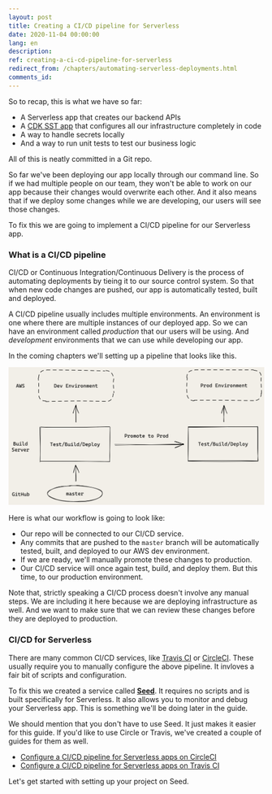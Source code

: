 ```yaml
---
layout: post
title: Creating a CI/CD pipeline for Serverless
date: 2020-11-04 00:00:00
lang: en
description: 
ref: creating-a-ci-cd-pipeline-for-serverless
redirect_from: /chapters/automating-serverless-deployments.html
comments_id: 
---
```


So to recap, this is what we have so far:

- A Serverless app that creates our backend APIs
- A [CDK SST app](https://github.com/serverless-stack/serverless-stack) that configures all our infrastructure completely in code
- A way to handle secrets locally
- And a way to run unit tests to test our business logic

All of this is neatly committed in a Git repo.

So far we've been deploying our app locally through our command line. So if we had multiple people on our team, they won't be able to work on our app because their changes would overwrite each other. And it also means that if we deploy some changes while we are developing, our users will see those changes.

To fix this we are going to implement a CI/CD pipeline for our Serverless app. 

### What is a CI/CD pipeline

CI/CD or Continuous Integration/Continuous Delivery is the process of automating deployments by tieing it to our source control system. So that when new code changes are pushed, our app is automatically tested, built and deployed.

A CI/CD pipeline usually includes multiple environments. An environment is one where there are multiple instances of our deployed app. So we can have an environment called _production_ that our users will be using. And _development_ environments that we can use while developing our app.

In the coming chapters we'll setting up a pipeline that looks like this.

![Serverless CI/CD pipeline](/assets/diagrams/serverless-ci-cd-pipeline.png)

Here is what our workflow is going to look like:

- Our repo will be connected to our CI/CD service.
- Any commits that are pushed to the `master` branch will be automatically tested, built, and deployed to our AWS dev environment.
- If we are ready, we'll manually promote these changes to production.
- Our CI/CD service will once again test, build, and deploy them. But this time, to our production environment.

Note that, strictly speaking a CI/CD process doesn't involve any manual steps. We are including it here because we are deploying infrastructure as well. And we want to make sure that we can review these changes before they are deployed to production. 

### CI/CD for Serverless

There are many common CI/CD services, like [Travis CI](https://travis-ci.org) or [CircleCI](https://circleci.com). These usually require you to manually configure the above pipeline. It invloves a fair bit of scripts and configuration.

To fix this we created a service called [**Seed**](https://seed.run). It requires no scripts and is built specifically for Serverless. It also allows you to monitor and debug your Serverless app. This is something we'll be doing later in the guide.

We should mention that you don't have to use Seed. It just makes it easier for this guide. If you'd like to use Circle or Travis, we've created a couple of guides for them as well.

- [Configure a CI/CD pipeline for Serverless apps on CircleCI](https://seed.run/blog/how-to-build-a-cicd-pipeline-for-serverless-apps-with-circleci)
- [Configure a CI/CD pipeline for Serverless apps on Travis CI](https://seed.run/blog/how-to-build-a-cicd-pipeline-for-serverless-apps-with-travis-ci)

Let's get started with setting up your project on Seed.
